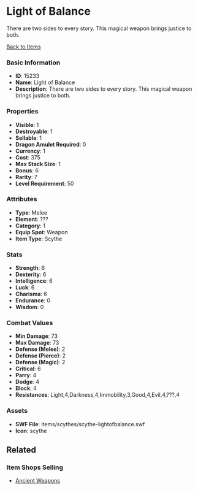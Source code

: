 # Light of Balance

There are two sides to every story. This magical weapon brings justice to both.

[Back to Items](../items.md)

### Basic Information

- **ID**: 15233
- **Name**: Light of Balance
- **Description**: There are two sides to every story. This magical weapon brings justice to both.

### Properties

- **Visible**: 1
- **Destroyable**: 1
- **Sellable**: 1
- **Dragon Amulet Required**: 0
- **Currency**: 1
- **Cost**: 375
- **Max Stack Size**: 1
- **Bonus**: 6
- **Rarity**: 7
- **Level Requirement**: 50

### Attributes

- **Type**: Melee
- **Element**: ???
- **Category**: 1
- **Equip Spot**: Weapon
- **Item Type**: Scythe

### Stats

- **Strength**: 6
- **Dexterity**: 6
- **Intelligence**: 6
- **Luck**: 6
- **Charisma**: 6
- **Endurance**: 0
- **Wisdom**: 0

### Combat Values

- **Min Damage**: 73
- **Max Damage**: 73
- **Defense (Melee)**: 2
- **Defense (Pierce)**: 2
- **Defense (Magic)**: 2
- **Critical**: 6
- **Parry**: 4
- **Dodge**: 4
- **Block**: 4
- **Resistances**: Light,4,Darkness,4,Immobility,3,Good,4,Evil,4,???,4

### Assets

- **SWF File**: items/scythes/scythe-lightofbalance.swf
- **Icon**: scythe

## Related

### Item Shops Selling

- [Ancient Weapons](../item-shops/484-ancient-weapons.md)

